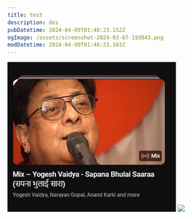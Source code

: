 ```yaml
---
title: test
description: des
pubDatetime: 2024-04-09T01:48:23.152Z
ogImage: /assets/screenshot-2024-03-07-193843.png
modDatetime: 2024-04-09T01:48:23.163Z
---
```

![](/src/assets/screenshot-2024-02-25-204445.png)
![](/../../assets/screenshot-2024-02-25-204445.png)